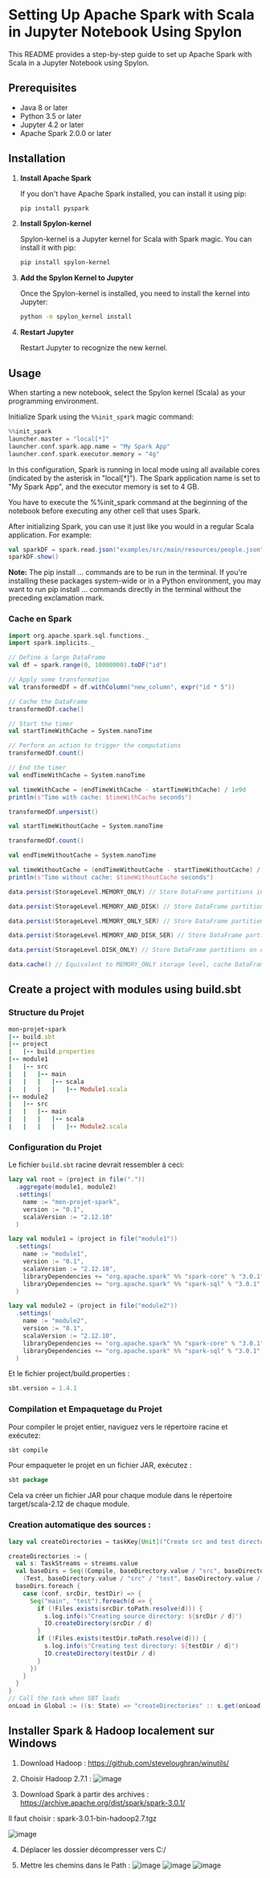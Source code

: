 # Setting Up Apache Spark with Scala in Jupyter Notebook Using Spylon

This README provides a step-by-step guide to set up Apache Spark with Scala in a Jupyter Notebook using Spylon.

## Prerequisites

- Java 8 or later
- Python 3.5 or later
- Jupyter 4.2 or later
- Apache Spark 2.0.0 or later

## Installation

1. **Install Apache Spark**

    If you don't have Apache Spark installed, you can install it using pip:

    ```bash
    pip install pyspark
    ```

2. **Install Spylon-kernel**

    Spylon-kernel is a Jupyter kernel for Scala with Spark magic. You can install it with pip:

    ```bash
    pip install spylon-kernel
    ```

3. **Add the Spylon Kernel to Jupyter**

    Once the Spylon-kernel is installed, you need to install the kernel into Jupyter:

    ```bash
    python -m spylon_kernel install
    ```

4. **Restart Jupyter**

    Restart Jupyter to recognize the new kernel.

## Usage

When starting a new notebook, select the Spylon kernel (Scala) as your programming environment.

Initialize Spark using the `%%init_spark` magic command:

```scala
%%init_spark
launcher.master = "local[*]"
launcher.conf.spark.app.name = "My Spark App"
launcher.conf.spark.executor.memory = "4g"
```
In this configuration, Spark is running in local mode using all available cores (indicated by the asterisk in "local[*]"). The Spark application name is set to "My Spark App", and the executor memory is set to 4 GB.

You have to execute the %%init_spark command at the beginning of the notebook before executing any other cell that uses Spark.

After initializing Spark, you can use it just like you would in a regular Scala application. For example:

```scala
val sparkDF = spark.read.json("examples/src/main/resources/people.json")
sparkDF.show()
```
<b>Note:</b> The pip install ... commands are to be run in the terminal. If you're installing these packages system-wide or in a Python environment, you may want to run pip install ... commands directly in the terminal without the preceding exclamation mark.


### Cache en Spark 

```scala
import org.apache.spark.sql.functions._
import spark.implicits._

// Define a large DataFrame
val df = spark.range(0, 10000000).toDF("id")

// Apply some transformation
val transformedDf = df.withColumn("new_column", expr("id * 5"))

// Cache the DataFrame
transformedDf.cache()

// Start the timer
val startTimeWithCache = System.nanoTime

// Perform an action to trigger the computations
transformedDf.count()

// End the timer
val endTimeWithCache = System.nanoTime

val timeWithCache = (endTimeWithCache - startTimeWithCache) / 1e9d
println(s"Time with cache: $timeWithCache seconds")

transformedDf.unpersist()

val startTimeWithoutCache = System.nanoTime

transformedDf.count()

val endTimeWithoutCache = System.nanoTime

val timeWithoutCache = (endTimeWithoutCache - startTimeWithoutCache) / 1e9d
println(s"Time without cache: $timeWithoutCache seconds")
```
```scala
data.persist(StorageLevel.MEMORY_ONLY) // Store DataFrame partitions in memory only === data.cache()

data.persist(StorageLevel.MEMORY_AND_DISK) // Store DataFrame partitions in memory and spill to disk if necessary

data.persist(StorageLevel.MEMORY_ONLY_SER) // Store DataFrame partitions in memory after serializing them

data.persist(StorageLevel.MEMORY_AND_DISK_SER) // Store DataFrame partitions in memory after serializing them, spill to disk if necessary

data.persist(StorageLevel.DISK_ONLY) // Store DataFrame partitions on disk only

data.cache() // Equivalent to MEMORY_ONLY storage level, cache DataFrame partitions in memory
```

## Create a project with modules using build.sbt 

### Structure du Projet
```ruby
mon-projet-spark
|-- build.sbt
|-- project
|   |-- build.properties
|-- module1
|   |-- src
|   |   |-- main
|   |   |   |-- scala
|   |   |   |   |-- Module1.scala
|-- module2
|   |-- src
|   |   |-- main
|   |   |   |-- scala
|   |   |   |   |-- Module2.scala

```

### Configuration du Projet

Le fichier `build.sbt` racine devrait ressembler à ceci:

```sbt
lazy val root = (project in file("."))
  .aggregate(module1, module2)
  .settings(
    name := "mon-projet-spark",
    version := "0.1",
    scalaVersion := "2.12.10"
  )

lazy val module1 = (project in file("module1"))
  .settings(
    name := "module1",
    version := "0.1",
    scalaVersion := "2.12.10",
    libraryDependencies += "org.apache.spark" %% "spark-core" % "3.0.1",
    libraryDependencies += "org.apache.spark" %% "spark-sql" % "3.0.1"
  )

lazy val module2 = (project in file("module2"))
  .settings(
    name := "module2",
    version := "0.1",
    scalaVersion := "2.12.10",
    libraryDependencies += "org.apache.spark" %% "spark-core" % "3.0.1",
    libraryDependencies += "org.apache.spark" %% "spark-sql" % "3.0.1"
  )
```

Et le fichier project/build.properties :

```sbt
sbt.version = 1.4.1
```

### Compilation et Empaquetage du Projet
Pour compiler le projet entier, naviguez vers le répertoire racine et exécutez:
```sbt
sbt compile
```
Pour empaqueter le projet en un fichier JAR, exécutez :
```sbt
sbt package
```
Cela va créer un fichier JAR pour chaque module dans le répertoire target/scala-2.12 de chaque module.

### Creation automatique des sources :

```sbt
lazy val createDirectories = taskKey[Unit]("Create src and test directories")

createDirectories := {
  val s: TaskStreams = streams.value
  val baseDirs = Seq((Compile, baseDirectory.value / "src", baseDirectory.value / "test"),
    (Test, baseDirectory.value / "src" / "test", baseDirectory.value / "test" / "test"))
  baseDirs.foreach {
    case (conf, srcDir, testDir) => {
      Seq("main", "test").foreach(d => {
        if (!Files.exists(srcDir.toPath.resolve(d))) {
          s.log.info(s"Creating source directory: ${srcDir / d}")
          IO.createDirectory(srcDir / d)
        }
        if (!Files.exists(testDir.toPath.resolve(d))) {
          s.log.info(s"Creating test directory: ${testDir / d}")
          IO.createDirectory(testDir / d)
        }
      })
    }
  }
}
// Call the task when SBT loads
onLoad in Global := ((s: State) => "createDirectories" :: s.get(onLoad in Global).getOrElse(identity[State] _)(s))
```
## Installer Spark & Hadoop localement sur Windows

1. Download Hadoop : https://github.com/steveloughran/winutils/

2. Choisir Hadoop 2.7.1 :
![image](https://github.com/MourabitElBachir/Spark_Scala/assets/32568108/f2fba0ef-5e4a-4a75-b262-b6d1d80ed98a)

3. Download Spark à partir des archives : https://archive.apache.org/dist/spark/spark-3.0.1/

Il faut choisir : spark-3.0.1-bin-hadoop2.7.tgz

![image](https://github.com/MourabitElBachir/Spark_Scala/assets/32568108/81cc0c47-e9d1-4547-a60d-91a3d630f647)

4. Déplacer les dossier décompresser vers C:/
   
6. Mettre les chemins dans le Path :
   ![image](https://github.com/MourabitElBachir/Spark_Scala/assets/32568108/861fb57c-71a7-4e05-8080-713782d02b68)
   ![image](https://github.com/MourabitElBachir/Spark_Scala/assets/32568108/b6c9cdcf-fa17-4c2a-9d42-4add0c3d42f8)
   ![image](https://github.com/MourabitElBachir/Spark_Scala/assets/32568108/0ee717e0-4991-4440-838b-4424f08fbf49)








